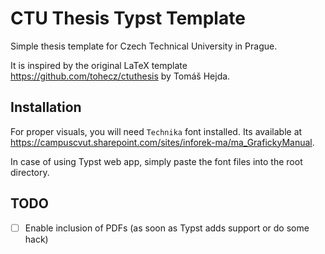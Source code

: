 # CTU Thesis Typst Template
Simple thesis template for Czech Technical University in Prague.

It is inspired by the original LaTeX template
https://github.com/tohecz/ctuthesis by Tomáš Hejda.

## Installation
For proper visuals, you will need `Technika` font installed. Its available at
https://campuscvut.sharepoint.com/sites/inforek-ma/ma_GrafickyManual.

In case of using Typst web app, simply paste the font files into the root
directory.

## TODO
- [ ] Enable inclusion of PDFs (as soon as Typst adds support or do some hack)
